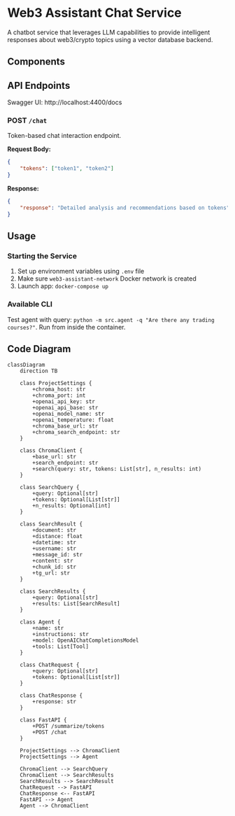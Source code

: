# Web3 Assistant Chat Service

A chatbot service that leverages LLM capabilities to provide intelligent responses about web3/crypto topics using a vector database backend.

## Components

## API Endpoints
Swagger UI: http://localhost:4400/docs

### POST `/chat`
Token-based chat interaction endpoint.

**Request Body:**
```json
{
    "tokens": ["token1", "token2"]
}
```

**Response:**
```json
{
    "response": "Detailed analysis and recommendations based on tokens"
}
```

## Usage

### Starting the Service

1. Set up environment variables using `.env` file
2. Make sure `web3-assistant-network` Docker network is created
3. Launch app: `docker-compose up`

### Available CLI
Test agent with query: `python -m src.agent -q "Are there any trading courses?"`. Run from inside the container.

## Code Diagram
```mermaid
classDiagram
    direction TB

    class ProjectSettings {
        +chroma_host: str
        +chroma_port: int
        +openai_api_key: str
        +openai_api_base: str
        +openai_model_name: str
        +openai_temperature: float
        +chroma_base_url: str
        +chroma_search_endpoint: str
    }

    class ChromaClient {
        +base_url: str
        +search_endpoint: str
        +search(query: str, tokens: List[str], n_results: int)
    }

    class SearchQuery {
        +query: Optional[str]
        +tokens: Optional[List[str]]
        +n_results: Optional[int]
    }

    class SearchResult {
        +document: str
        +distance: float
        +datetime: str
        +username: str
        +message_id: str
        +content: str
        +chunk_id: str
        +tg_url: str
    }

    class SearchResults {
        +query: Optional[str]
        +results: List[SearchResult]
    }

    class Agent {
        +name: str
        +instructions: str
        +model: OpenAIChatCompletionsModel
        +tools: List[Tool]
    }

    class ChatRequest {
        +query: Optional[str]
        +tokens: Optional[List[str]]
    }

    class ChatResponse {
        +response: str
    }

    class FastAPI {
        +POST /summarize/tokens
        +POST /chat
    }

    ProjectSettings --> ChromaClient
    ProjectSettings --> Agent

    ChromaClient --> SearchQuery
    ChromaClient --> SearchResults
    SearchResults --> SearchResult
    ChatRequest --> FastAPI
    ChatResponse <-- FastAPI
    FastAPI --> Agent
    Agent --> ChromaClient
```
